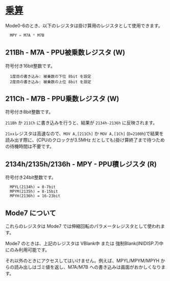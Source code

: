 # [乗算](https://problemkaputt.de/fullsnes.htm#snesmathsmultiplydivide)

Mode0-6のとき、以下のレジスタは掛け算用のレジスタとして使用できます。

```c
  MPY = M7A * M7B
```

## 211Bh - M7A - PPU被乗数レジスタ (W)

符号付き16bit整数です。

```
  1度目の書き込み: 被乗数の下位 8bit を設定
  2度目の書き込み: 被乗数の上位 8bit を設定
```

## 211Ch - M7B - PPU乗数レジスタ (W)

符号付き8bit整数です。

`211Bh` か `211Ch` に書き込みを行うと、結果が `2134h-2136h` に反映されます。

`21xx`レジスタは高速なので、`MOV A,[211Ch]` か `MOV A,[1Ch]` (`D=2100h`)で結果を読み出す際に、(CPUのクロックが3.5MHz だとしても)掛け算終了まで待つための待機時間は不要です。

## 2134h/2135h/2136h - MPY - PPU積レジスタ (R)

符号付き24bit整数です。

``` 
  MPYL(2134h) = 0-7bit
  MPYM(2135h) = 8-15bit
  MPYH(2136h) = 16-23bit
```

## Mode7 について

これらのレジスタは Mode7 では伸縮回転のパラメータレジスタとして使われます。

Mode7 のときは、上記のレジスタは VBlank中 または 強制Blank(INIDISP.7)中にのみ利用可能です。

それ以外のときにアクセスしてはいけません。例えば、MPYL/MPYM/MPYH からの読み出しはゴミ値を返し、M7A/M7B への書き込みは画面がおかしくなります。
